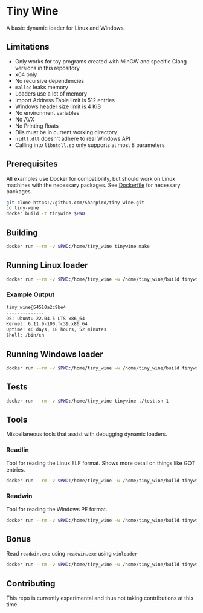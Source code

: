 # Tiny Wine

A basic dynamic loader for Linux and Windows.

## Limitations

- Only works for toy programs created with MinGW and specific Clang versions in this repository
- x64 only
- No recursive dependencies
- `malloc` leaks memory
- Loaders use a lot of memory
- Import Address Table limit is 512 entries
- Windows header size limit is 4 KiB
- No environment variables
- No AVX
- No Printing floats
- Dlls must be in current working directory
- `ntdll.dll` doesn't adhere to real Windows API
- Calling into `libntdll.so` only supports at most 8 parameters

## Prerequisites

All examples use Docker for compatibility, but should work on Linux machines with the necessary packages.
See [Dockerfile](./Dockerfile) for necessary packages.

```sh
git clone https://github.com/Sharpiro/tiny-wine.git
cd tiny-wine
docker build -t tinywine $PWD
```

## Building

```sh
docker run --rm -v $PWD:/home/tiny_wine tinywine make
```

## Running Linux loader

```sh
docker run --rm -v $PWD:/home/tiny_wine -w /home/tiny_wine/build tinywine ./linloader ./tinyfetch
```

### Example Output

```txt
tiny_wine@54510a2c9be4
--------------
OS: Ubuntu 22.04.5 LTS x86_64
Kernel: 6.11.9-100.fc39.x86_64
Uptime: 46 days, 18 hours, 52 minutes
Shell: /bin/sh
```

## Running Windows loader

```sh
docker run --rm -v $PWD:/home/tiny_wine -w /home/tiny_wine/build tinywine ./winloader ./windynamic.exe
```

## Tests

```sh
docker run --rm -v $PWD:/home/tiny_wine tinywine ./test.sh 1
```

## Tools

Miscellaneous tools that assist with debugging dynamic loaders.

### Readlin

Tool for reading the Linux ELF format.
Shows more detail on things like GOT entries.

```sh
docker run --rm -v $PWD:/home/tiny_wine -w /home/tiny_wine/build tinywine ./readlin ./dynamic
```

### Readwin

Tool for reading the Windows PE format.

```sh
docker run --rm -v $PWD:/home/tiny_wine -w /home/tiny_wine/build tinywine ./readwin ./windynamic.exe
```

## Bonus

Read `readwin.exe` using `readwin.exe` using `winloader`

```sh
docker run --rm -v $PWD:/home/tiny_wine -w /home/tiny_wine/build tinywine ./winloader ./readwin.exe ./readwin.exe
```

## Contributing

This repo is currently experimental and thus not taking contributions at this time.
